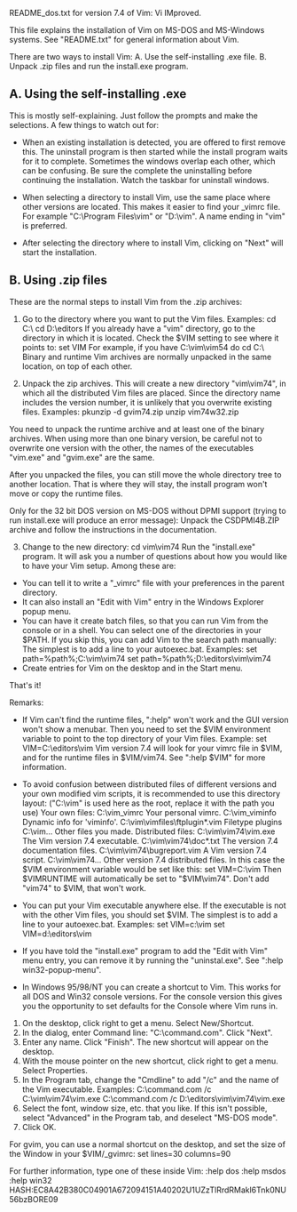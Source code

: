 README_dos.txt for version 7.4 of Vim: Vi IMproved. 
  
 This file explains the installation of Vim on MS-DOS and MS-Windows systems. 
 See "README.txt" for general information about Vim. 
  
 There are two ways to install Vim: 
 A. Use the self-installing .exe file. 
 B. Unpack .zip files and run the install.exe program. 
  
  
 A. Using the self-installing .exe 
 --------------------------------- 
  
 This is mostly self-explaining. Just follow the prompts and make the 
 selections. A few things to watch out for: 
  
 - When an existing installation is detected, you are offered to first remove 
 this. The uninstall program is then started while the install program waits 
 for it to complete. Sometimes the windows overlap each other, which can be 
 confusing. Be sure the complete the uninstalling before continuing the 
 installation. Watch the taskbar for uninstall windows. 
  
 - When selecting a directory to install Vim, use the same place where other 
 versions are located. This makes it easier to find your _vimrc file. For 
 example "C:\Program Files\vim" or "D:\vim". A name ending in "vim" is 
 preferred. 
  
 - After selecting the directory where to install Vim, clicking on "Next" will 
 start the installation. 
  
  
 B. Using .zip files 
 ------------------- 
  
 These are the normal steps to install Vim from the .zip archives: 
  
 1. Go to the directory where you want to put the Vim files. Examples: 
 cd C:\ 
 cd D:\editors 
 If you already have a "vim" directory, go to the directory in which it is 
 located. Check the $VIM setting to see where it points to: 
 set VIM 
 For example, if you have 
 C:\vim\vim54 
 do 
 cd C:\ 
 Binary and runtime Vim archives are normally unpacked in the same location, 
 on top of each other. 
  
 2. Unpack the zip archives. This will create a new directory "vim\vim74", 
 in which all the distributed Vim files are placed. Since the directory 
 name includes the version number, it is unlikely that you overwrite 
 existing files. 
 Examples: 
 pkunzip -d gvim74.zip 
 unzip vim74w32.zip 
  
 You need to unpack the runtime archive and at least one of the binary 
 archives. When using more than one binary version, be careful not to 
 overwrite one version with the other, the names of the executables 
 "vim.exe" and "gvim.exe" are the same. 
  
 After you unpacked the files, you can still move the whole directory tree 
 to another location. That is where they will stay, the install program 
 won't move or copy the runtime files. 
  
 Only for the 32 bit DOS version on MS-DOS without DPMI support (trying to 
 run install.exe will produce an error message): Unpack the CSDPMI4B.ZIP 
 archive and follow the instructions in the documentation. 
  
 3. Change to the new directory: 
 cd vim\vim74 
 Run the "install.exe" program. It will ask you a number of questions about 
 how you would like to have your Vim setup. Among these are: 
 - You can tell it to write a "_vimrc" file with your preferences in the 
 parent directory. 
 - It can also install an "Edit with Vim" entry in the Windows Explorer 
 popup menu. 
 - You can have it create batch files, so that you can run Vim from the 
 console or in a shell. You can select one of the directories in your 
 $PATH. If you skip this, you can add Vim to the search path manually: 
 The simplest is to add a line to your autoexec.bat. Examples: 
 set path=%path%;C:\vim\vim74 
 set path=%path%;D:\editors\vim\vim74 
 - Create entries for Vim on the desktop and in the Start menu. 
  
 That's it! 
  
  
 Remarks: 
  
 - If Vim can't find the runtime files, ":help" won't work and the GUI version 
 won't show a menubar. Then you need to set the $VIM environment variable to 
 point to the top directory of your Vim files. Example: 
 set VIM=C:\editors\vim 
 Vim version 7.4 will look for your vimrc file in $VIM, and for the runtime 
 files in $VIM/vim74. See ":help $VIM" for more information. 
  
 - To avoid confusion between distributed files of different versions and your 
 own modified vim scripts, it is recommended to use this directory layout: 
 ("C:\vim" is used here as the root, replace it with the path you use) 
 Your own files: 
 C:\vim\_vimrc Your personal vimrc. 
 C:\vim\_viminfo Dynamic info for 'viminfo'. 
 C:\vim\vimfiles\ftplugin\*.vim Filetype plugins 
 C:\vim\... Other files you made. 
 Distributed files: 
 C:\vim\vim74\vim.exe The Vim version 7.4 executable. 
 C:\vim\vim74\doc\*.txt The version 7.4 documentation files. 
 C:\vim\vim74\bugreport.vim A Vim version 7.4 script. 
 C:\vim\vim74\... Other version 7.4 distributed files. 
 In this case the $VIM environment variable would be set like this: 
 set VIM=C:\vim 
 Then $VIMRUNTIME will automatically be set to "$VIM\vim74". Don't add 
 "vim74" to $VIM, that won't work. 
  
 - You can put your Vim executable anywhere else. If the executable is not 
 with the other Vim files, you should set $VIM. The simplest is to add a line 
 to your autoexec.bat. Examples: 
 set VIM=c:\vim 
 set VIM=d:\editors\vim 
  
 - If you have told the "install.exe" program to add the "Edit with Vim" menu 
 entry, you can remove it by running the "uninstal.exe". See 
 ":help win32-popup-menu". 
  
 - In Windows 95/98/NT you can create a shortcut to Vim. This works for all 
 DOS and Win32 console versions. For the console version this gives you the 
 opportunity to set defaults for the Console where Vim runs in. 
  
 1. On the desktop, click right to get a menu. Select New/Shortcut. 
 2. In the dialog, enter Command line: "C:\command.com". Click "Next". 
 3. Enter any name. Click "Finish". 
 The new shortcut will appear on the desktop. 
 4. With the mouse pointer on the new shortcut, click right to get a menu. 
 Select Properties. 
 5. In the Program tab, change the "Cmdline" to add "/c" and the name of the 
 Vim executable. Examples: 
 C:\command.com /c C:\vim\vim74\vim.exe 
 C:\command.com /c D:\editors\vim\vim74\vim.exe 
 6. Select the font, window size, etc. that you like. If this isn't 
 possible, select "Advanced" in the Program tab, and deselect "MS-DOS 
 mode". 
 7. Click OK. 
  
 For gvim, you can use a normal shortcut on the desktop, and set the size of 
 the Window in your $VIM/_gvimrc: 
 set lines=30 columns=90 
  
  
 For further information, type one of these inside Vim: 
 :help dos 
 :help msdos 
 :help win32 
 HASH:EC8A42B380C04901A672094151A40202U1UZzTlRrdRMakl6Tnk0NU56bzBORE09
